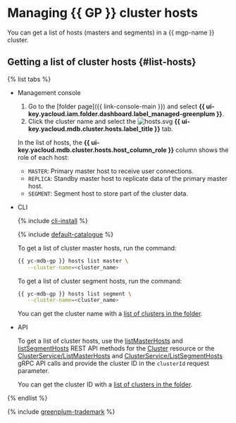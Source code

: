 # Managing {{ GP }} cluster hosts

You can get a list of hosts (masters and segments) in a {{ mgp-name }} cluster.


## Getting a list of cluster hosts {#list-hosts}

{% list tabs %}

- Management console

   1. Go to the [folder page]({{ link-console-main }}) and select **{{ ui-key.yacloud.iam.folder.dashboard.label_managed-greenplum }}**.
   1. Click the cluster name and select the ![hosts.svg](../../../_assets/mdb/hosts.svg) **{{ ui-key.yacloud.mdb.cluster.hosts.label_title }}** tab.

   In the list of hosts, the **{{ ui-key.yacloud.mdb.cluster.hosts.host_column_role }}** column shows the role of each host:

   * `MASTER`: Primary master host to receive user connections.
   * `REPLICA`: Standby master host to replicate data of the primary master host.
   * `SEGMENT`: Segment host to store part of the cluster data.

- CLI

   {% include [cli-install](../../../_includes/cli-install.md) %}

   {% include [default-catalogue](../../../_includes/default-catalogue.md) %}

   To get a list of cluster master hosts, run the command:

   ```bash
   {{ yc-mdb-gp }} hosts list master \
      --cluster-name=<cluster_name>
   ```

   To get a list of cluster segment hosts, run the command:

   ```bash
   {{ yc-mdb-gp }} hosts list segment \
      --cluster-name=<cluster_name>
   ```

   You can get the cluster name with a [list of clusters in the folder](../cluster-list.md#list-clusters).

- API

   To get a list of cluster hosts, use the [listMasterHosts](../../api-ref/Cluster/listMasterHosts.md) and [listSegmentHosts](../../api-ref/Cluster/listSegmentHosts.md) REST API methods for the [Cluster](../../api-ref/Cluster/index.md) resource or the [ClusterService/ListMasterHosts](../../api-ref/grpc/cluster_service.md#ListMasterHosts) and [ClusterService/ListSegmentHosts](../../api-ref/grpc/cluster_service.md#ListSegmentHosts) gRPC API calls and provide the cluster ID in the `clusterId` request parameter.

   You can get the cluster ID with a [list of clusters in the folder](../cluster-list.md#list-clusters).

{% endlist %}


{% include [greenplum-trademark](../../../_includes/mdb/mgp/trademark.md) %}
